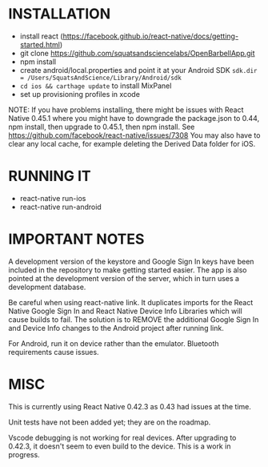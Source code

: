 # INSTALLATION

* install react (https://facebook.github.io/react-native/docs/getting-started.html)
* git clone https://github.com/squatsandsciencelabs/OpenBarbellApp.git
* npm install
* create android/local.properties and point it at your Android SDK `sdk.dir = /Users/SquatsAndScience/Library/Android/sdk`
* `cd ios && carthage update` to install MixPanel
* set up provisioning profiles in xcode

NOTE: If you have problems installing, there might be issues with React Native 0.45.1 where you might have to downgrade the package.json to 0.44, npm install, then upgrade to 0.45.1, then npm install. See https://github.com/facebook/react-native/issues/7308 You may also have to clear any local cache, for example deleting the Derived Data folder for iOS.

# RUNNING IT

* react-native run-ios
* react-native run-android

# IMPORTANT NOTES

A development version of the keystore and Google Sign In keys have been included in the repository to make getting started easier. The app is also pointed at the development version of the server, which in turn uses a development database.

Be careful when using react-native link. It duplicates imports for the React Native Google Sign In and React Native Device Info Libraries which will cause builds to fail. The solution is to REMOVE the additional Google Sign In and Device Info changes to the Android project after running link.

For Android, run it on device rather than the emulator. Bluetooth requirements cause issues.

# MISC

This is currently using React Native 0.42.3 as 0.43 had issues at the time.

Unit tests have not been added yet; they are on the roadmap.

Vscode debugging is not working for real devices. After upgrading to 0.42.3, it doesn't seem to even build to the device. This is a work in progress.
